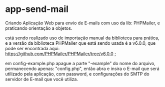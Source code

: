 # app-send-mail
Criando Aplicação Web para envio de E-mails com uso da lib: PHPMailer, e praticando orientação a objetos.

está sendo realizado uso de importação manual da biblioteca para prática, e a versão da biblioteca PHPMailer que 
está sendo usada é a v6.0.0, que pode ser encontrada aqui: https://github.com/PHPMailer/PHPMailer/tree/v6.0.0 ;

em config-example.php apague a parte "-example" do nome do arquivo, permanecendo apenas: "config.php", 
então abra e insira o E-mail que será utilizado pela aplicação, com password, e configurações do SMTP do 
servidor de E-mail que você utiliza.

